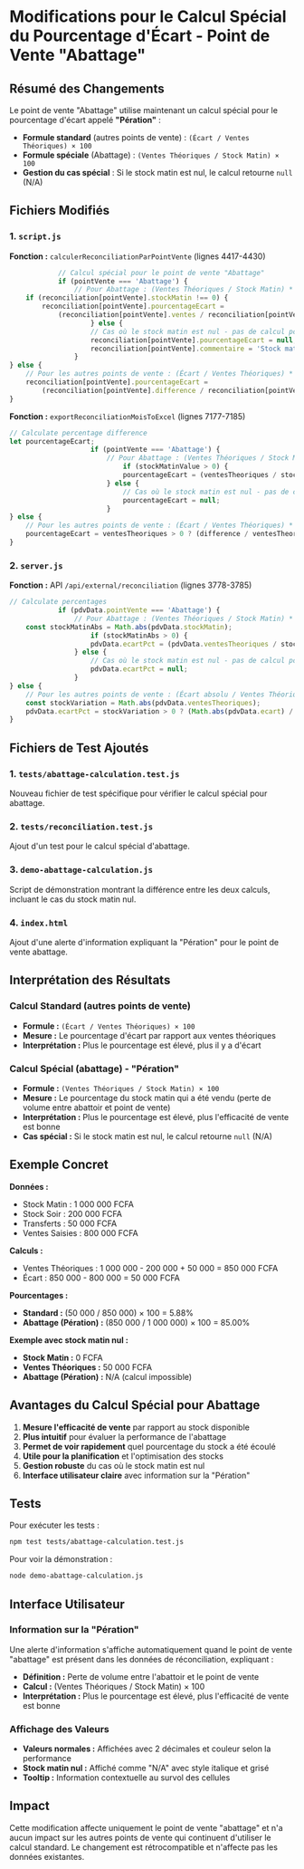 # Modifications pour le Calcul Spécial du Pourcentage d'Écart - Point de Vente "Abattage"

## Résumé des Changements

Le point de vente "Abattage" utilise maintenant un calcul spécial pour le pourcentage d'écart appelé **"Pération"** :
- **Formule standard** (autres points de vente) : `(Écart / Ventes Théoriques) × 100`
- **Formule spéciale** (Abattage) : `(Ventes Théoriques / Stock Matin) × 100`
- **Gestion du cas spécial** : Si le stock matin est nul, le calcul retourne `null` (N/A)

## Fichiers Modifiés

### 1. `script.js`
**Fonction :** `calculerReconciliationParPointVente` (lignes 4417-4430)
```javascript
            // Calcul spécial pour le point de vente "Abattage"
            if (pointVente === 'Abattage') {
                // Pour Abattage : (Ventes Théoriques / Stock Matin) * 100
    if (reconciliation[pointVente].stockMatin !== 0) {
        reconciliation[pointVente].pourcentageEcart = 
            (reconciliation[pointVente].ventes / reconciliation[pointVente].stockMatin) * 100;
                    } else {
                    // Cas où le stock matin est nul - pas de calcul possible
                    reconciliation[pointVente].pourcentageEcart = null;
                    reconciliation[pointVente].commentaire = 'Stock matin nul - calcul impossible';
                }
} else {
    // Pour les autres points de vente : (Écart / Ventes Théoriques) * 100
    reconciliation[pointVente].pourcentageEcart = 
        (reconciliation[pointVente].difference / reconciliation[pointVente].ventes) * 100;
}
```

**Fonction :** `exportReconciliationMoisToExcel` (lignes 7177-7185)
```javascript
// Calculate percentage difference
let pourcentageEcart;
                    if (pointVente === 'Abattage') {
                        // Pour Abattage : (Ventes Théoriques / Stock Matin) * 100
                            if (stockMatinValue > 0) {
                            pourcentageEcart = (ventesTheoriques / stockMatinValue) * 100;
                        } else {
                            // Cas où le stock matin est nul - pas de calcul possible
                            pourcentageEcart = null;
                        }
} else {
    // Pour les autres points de vente : (Écart / Ventes Théoriques) * 100
    pourcentageEcart = ventesTheoriques > 0 ? (difference / ventesTheoriques) * 100 : 0;
}
```

### 2. `server.js`
**Fonction :** API `/api/external/reconciliation` (lignes 3778-3785)
```javascript
// Calculate percentages
            if (pdvData.pointVente === 'Abattage') {
                // Pour Abattage : (Ventes Théoriques / Stock Matin) * 100
    const stockMatinAbs = Math.abs(pdvData.stockMatin);
                    if (stockMatinAbs > 0) {
                    pdvData.ecartPct = (pdvData.ventesTheoriques / stockMatinAbs * 100).toFixed(2);
                } else {
                    // Cas où le stock matin est nul - pas de calcul possible
                    pdvData.ecartPct = null;
                }
} else {
    // Pour les autres points de vente : (Écart absolu / Ventes Théoriques absolues) * 100
    const stockVariation = Math.abs(pdvData.ventesTheoriques);
    pdvData.ecartPct = stockVariation > 0 ? (Math.abs(pdvData.ecart) / stockVariation * 100).toFixed(2) : 0;
}
```

## Fichiers de Test Ajoutés

### 1. `tests/abattage-calculation.test.js`
Nouveau fichier de test spécifique pour vérifier le calcul spécial pour abattage.

### 2. `tests/reconciliation.test.js`
Ajout d'un test pour le calcul spécial d'abattage.

### 3. `demo-abattage-calculation.js`
Script de démonstration montrant la différence entre les deux calculs, incluant le cas du stock matin nul.

### 4. `index.html`
Ajout d'une alerte d'information expliquant la "Pération" pour le point de vente abattage.

## Interprétation des Résultats

### Calcul Standard (autres points de vente)
- **Formule :** `(Écart / Ventes Théoriques) × 100`
- **Mesure :** Le pourcentage d'écart par rapport aux ventes théoriques
- **Interprétation :** Plus le pourcentage est élevé, plus il y a d'écart

### Calcul Spécial (abattage) - "Pération"
- **Formule :** `(Ventes Théoriques / Stock Matin) × 100`
- **Mesure :** Le pourcentage du stock matin qui a été vendu (perte de volume entre abattoir et point de vente)
- **Interprétation :** Plus le pourcentage est élevé, plus l'efficacité de vente est bonne
- **Cas spécial :** Si le stock matin est nul, le calcul retourne `null` (N/A)

## Exemple Concret

**Données :**
- Stock Matin : 1 000 000 FCFA
- Stock Soir : 200 000 FCFA
- Transferts : 50 000 FCFA
- Ventes Saisies : 800 000 FCFA

**Calculs :**
- Ventes Théoriques : 1 000 000 - 200 000 + 50 000 = 850 000 FCFA
- Écart : 850 000 - 800 000 = 50 000 FCFA

**Pourcentages :**
- **Standard :** (50 000 / 850 000) × 100 = 5.88%
- **Abattage (Pération) :** (850 000 / 1 000 000) × 100 = 85.00%

**Exemple avec stock matin nul :**
- **Stock Matin :** 0 FCFA
- **Ventes Théoriques :** 50 000 FCFA
- **Abattage (Pération) :** N/A (calcul impossible)

## Avantages du Calcul Spécial pour Abattage

1. **Mesure l'efficacité de vente** par rapport au stock disponible
2. **Plus intuitif** pour évaluer la performance de l'abattage
3. **Permet de voir rapidement** quel pourcentage du stock a été écoulé
4. **Utile pour la planification** et l'optimisation des stocks
5. **Gestion robuste** du cas où le stock matin est nul
6. **Interface utilisateur claire** avec information sur la "Pération"

## Tests

Pour exécuter les tests :
```bash
npm test tests/abattage-calculation.test.js
```

Pour voir la démonstration :
```bash
node demo-abattage-calculation.js
```

## Interface Utilisateur

### Information sur la "Pération"
Une alerte d'information s'affiche automatiquement quand le point de vente "abattage" est présent dans les données de réconciliation, expliquant :
- **Définition :** Perte de volume entre l'abattoir et le point de vente
- **Calcul :** (Ventes Théoriques / Stock Matin) × 100
- **Interprétation :** Plus le pourcentage est élevé, plus l'efficacité de vente est bonne

### Affichage des Valeurs
- **Valeurs normales :** Affichées avec 2 décimales et couleur selon la performance
- **Stock matin nul :** Affiché comme "N/A" avec style italique et grisé
- **Tooltip :** Information contextuelle au survol des cellules

## Impact

Cette modification affecte uniquement le point de vente "abattage" et n'a aucun impact sur les autres points de vente qui continuent d'utiliser le calcul standard. Le changement est rétrocompatible et n'affecte pas les données existantes. 